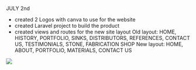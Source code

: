 JULY 2nd
* created 2 Logos with canva to use for the website
* created Laravel project to build the product
* created views and routes for the new site layout
Old layout: HOME, HISTORY, PORTFOLIO, SINKS, DISTRIBUTORS, REFERENCES, CONTACT US, TESTIMONIALS, STONE, FABRICATION SHOP
New layout: HOME, ABOUT, PORTFOLIO, MATERIALS, CONTACT US
<img src="assets/OLD_vs_NEW.png" style="display:block">